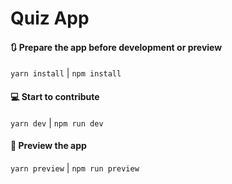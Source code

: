 # Quiz App

#### 🔃 Prepare the app before development or preview

`yarn install` | `npm install`

#### 💻 Start to contribute

`yarn dev` | `npm run dev`

#### 🚀 Preview the app

`yarn preview` | `npm run preview`

